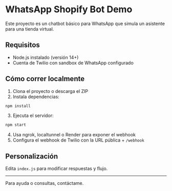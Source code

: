 # WhatsApp Shopify Bot Demo

Este proyecto es un chatbot básico para WhatsApp que simula un asistente para una tienda virtual.

## Requisitos

- Node.js instalado (versión 14+)
- Cuenta de Twilio con sandbox de WhatsApp configurado

## Cómo correr localmente

1. Clona el proyecto o descarga el ZIP
2. Instala dependencias:

```bash
npm install
```

3. Ejecuta el servidor:

```bash
npm start
```

4. Usa ngrok, localtunnel o Render para exponer el webhook
5. Configura el webhook de Twilio con la URL pública + `/webhook`

## Personalización

Edita `index.js` para modificar respuestas y flujo.

---

Para ayuda o consultas, contáctame.